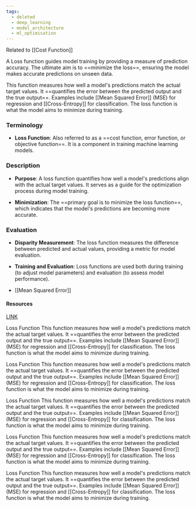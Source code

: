 ```yaml
---
tags:
  - deleted
  - deep_learning
  - model_architecture
  - ml_optimisation
---
```

Related to [[Cost Function]]

A Loss function guides model training by providing a measure of prediction accuracy. The ultimate aim is to ==minimize the loss==, ensuring the model makes accurate predictions on unseen data.

This function measures how well a model's predictions match the actual target values. It ==quantifies the error between the predicted output and the true output==. Examples include [[Mean Squared Error]] (MSE) for regression and [[Cross-Entropy]] for classification. The loss function is what the model aims to minimize during training.
### Terminology

- **Loss Function**: Also referred to as a ==cost function, error function, or objective function==. It is a component in training machine learning models.

### Description

- **Purpose**: A loss function quantifies how well a model's predictions align with the actual target values. It serves as a guide for the optimization process during model training.

- **Minimization**: The ==primary goal is to minimize the loss function==, which indicates that the model's predictions are becoming more accurate.

### Evaluation

- **Disparity Measurement**: The loss function measures the difference between predicted and actual values, providing a metric for model evaluation.

- **Training and Evaluation**: Loss functions are used both during training (to adjust model parameters) and evaluation (to assess model performance).
- [[Mean Squared Error]]

#### Resources
[LINK](https://www.youtube.com/watch?v=-qT8fJTP3Ks)




Loss Function
This function measures how well a model's predictions match the actual target values. It ==quantifies the error between the predicted output and the true output==. Examples include [[Mean Squared Error]] (MSE) for regression and [[Cross-Entropy]] for classification. The loss function is what the model aims to minimize during training.



Loss Function
This function measures how well a model's predictions match the actual target values. It ==quantifies the error between the predicted output and the true output==. Examples include [[Mean Squared Error]] (MSE) for regression and [[Cross-Entropy]] for classification. The loss function is what the model aims to minimize during training.



Loss Function
This function measures how well a model's predictions match the actual target values. It ==quantifies the error between the predicted output and the true output==. Examples include [[Mean Squared Error]] (MSE) for regression and [[Cross-Entropy]] for classification. The loss function is what the model aims to minimize during training.



Loss Function
This function measures how well a model's predictions match the actual target values. It ==quantifies the error between the predicted output and the true output==. Examples include [[Mean Squared Error]] (MSE) for regression and [[Cross-Entropy]] for classification. The loss function is what the model aims to minimize during training.



Loss Function
This function measures how well a model's predictions match the actual target values. It ==quantifies the error between the predicted output and the true output==. Examples include [[Mean Squared Error]] (MSE) for regression and [[Cross-Entropy]] for classification. The loss function is what the model aims to minimize during training.